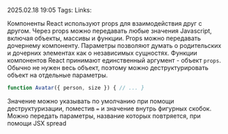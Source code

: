 2025.02.18 19:05
Tags: 
Links:

Компоненты React используют props для взаимодействия друг с другом. Через props можно передавать любые значения Javascript, включая объекты, массивы и функции. Props можно передавать дочернему компоненту. Параметры позволяют думать о родительских и дочерних элементах как о независимых сущностях. Функции компонентов React принимают единственный аргумент - объект `props`. Обычно не нужен весь объект, поэтому можно деструктурировать объект на отдельные параметры.
```js
function Avatar({ person, size }) { // ... }
``` 
Значение можно указывать по умолчанию при помощи деструктуризации, поместив `=` и значение внутрь фигурных скобок.
Можно передать параметры, название которых повтряется, при помощи JSX spread